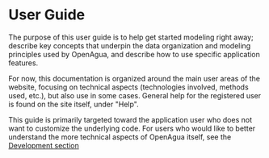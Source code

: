 # User Guide

The purpose of this user guide is to help get started modeling right away; describe key concepts that underpin the data organization and modeling principles used by OpenAgua, and describe how to use specific application features.

For now, this documentation is organized around the main user areas of the website, focusing on technical aspects (technologies involved, methods used, etc.), but also use in some cases. General help for the registered user is found on the site itself, under "Help".

This guide is primarily targeted toward the application user who does not want to customize the underlying code. For users who would like to better understand the more technical aspects of OpenAgua itself, see the [Development section](./learn-more/development/README.md)